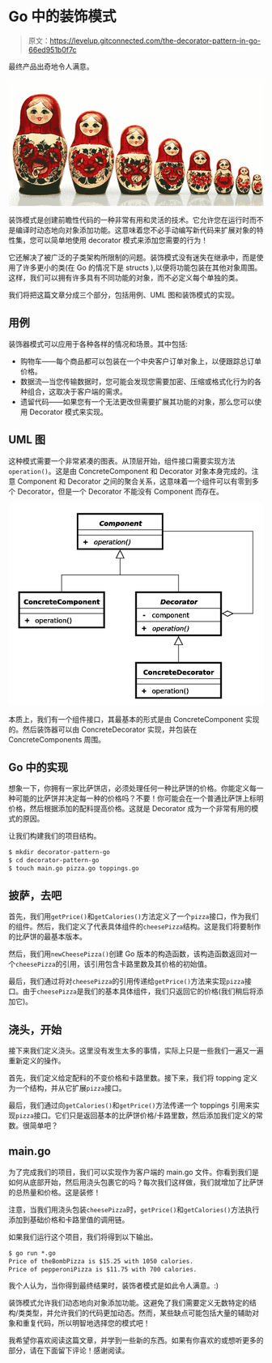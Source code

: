 # Go 中的装饰模式

> 原文：<https://levelup.gitconnected.com/the-decorator-pattern-in-go-66ed951b0f7c>

最终产品出奇地令人满意。

![](img/b5ecc55b92931e697e43a813193e6c08.png)

装饰模式是创建前瞻性代码的一种非常有用和灵活的技术。它允许您在运行时而不是编译时动态地向对象添加功能。这意味着您不必手动编写新代码来扩展对象的特性集，您可以简单地使用 decorator 模式来添加您需要的行为！

它还解决了被广泛的子类架构所限制的问题。装饰模式没有迷失在继承中，而是使用了许多更小的类(在 Go 的情况下是 structs ),以便将功能包装在其他对象周围。这样，我们可以拥有许多具有不同功能的对象，而不必定义每个单独的类。

我们将把这篇文章分成三个部分，包括用例、UML 图和装饰模式的实现。

## 用例

装饰器模式可以应用于各种各样的情况和场景。其中包括:

*   购物车——每个商品都可以包装在一个中央客户订单对象上，以便跟踪总订单价格。
*   数据流—当您传输数据时，您可能会发现您需要加密、压缩或格式化行为的各种组合，这取决于客户端的需求。
*   遗留代码——如果您有一个无法更改但需要扩展其功能的对象，那么您可以使用 Decorator 模式来实现。

## UML 图

这种模式需要一个非常紧凑的图表。从顶层开始，组件接口需要实现方法`operation()`。这是由 ConcreteComponent 和 Decorator 对象本身完成的。注意 Component 和 Decorator 之间的聚合关系，这意味着一个组件可以有零到多个 Decorator，但是一个 Decorator 不能没有 Component 而存在。

![](img/e8e59297810ebdf3421a9237eca1affe.png)

本质上，我们有一个组件接口，其最基本的形式是由 ConcreteComponent 实现的。然后装饰器可以由 ConcreteDecorator 实现，并包装在 ConcreteComponents 周围。

## Go 中的实现

想象一下，你拥有一家比萨饼店，必须处理任何一种比萨饼的价格。你能定义每一种可能的比萨饼并决定每一种的价格吗？不要！你可能会在一个普通比萨饼上标明价格，然后根据添加的配料提高价格。这就是 Decorator 成为一个非常有用的模式的原因。

让我们构建我们的项目结构。

```
$ mkdir decorator-pattern-go
$ cd decorator-pattern-go
$ touch main.go pizza.go toppings.go
```

## 披萨，去吧

首先，我们用`getPrice()`和`getCalories()`方法定义了一个`pizza`接口，作为我们的组件。然后，我们定义了代表具体组件的`cheesePizza`结构。这是我们将要制作的比萨饼的最基本版本。

然后，我们用`newCheesePizza()`创建 Go 版本的构造函数，该构造函数返回对一个`cheesePizza`的引用，该引用包含卡路里数及其价格的初始值。

最后，我们通过将对`cheesePizza`的引用传递给`getPrice()`方法来实现`pizza`接口。由于`cheesePizza`是我们的基本具体组件，我们只返回它的价格(我们稍后将添加它)。

## 浇头，开始

接下来我们定义浇头。这里没有发生太多的事情，实际上只是一些我们一遍又一遍重新定义的操作。

首先，我们定义给定配料的不变价格和卡路里数。接下来，我们将 topping 定义为一个结构，并从它扩展`pizza`接口。

最后，我们通过向`getCalories()`和`getPrice()`方法传递一个 toppings 引用来实现`pizza`接口。它们只是返回基本的比萨饼价格/卡路里数，然后添加我们定义的常数。很简单吧？

## main.go

为了完成我们的项目，我们可以实现作为客户端的 main.go 文件。你看到我们是如何从底部开始，然后用浇头包裹它的吗？每次我们这样做，我们就增加了比萨饼的总热量和价格。这是装修！

注意，当我们用浇头包装`cheesePizza`时，`getPrice()`和`getCalories()`方法执行添加到基础价格和卡路里值的调用链。

如果我们运行这个项目，我们将得到以下输出。

```
$ go run *.go
Price of theBombPizza is $15.25 with 1050 calories.
Price of pepperoniPizza is $11.75 with 700 calories.
```

我个人认为，当你得到最终结果时，装饰者模式是如此令人满意。:)

装饰模式允许我们动态地向对象添加功能。这避免了我们需要定义无数特定的结构/类类型，并允许我们的代码更加动态。然而，某些缺点可能包括大量的辅助对象和重复代码，所以明智地选择您的模式吧！

我希望你喜欢阅读这篇文章，并学到一些新的东西。如果有你喜欢的或想听更多的部分，请在下面留下评论！感谢阅读。